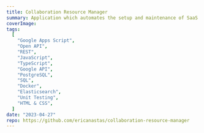 ```yaml
---
title: Collaboration Resource Manager
summary: Application which automates the setup and maintenance of SaaS collaboration resources, such as project Google Drives and Groups
coverImage:
tags:
  [
    "Google Apps Script",
    "Open API",
    "REST",
    "JavaScript",
    "TypeScript",
    "Google API",
    "PostgreSQL",
    "SQL",
    "Docker",
    "Elasticsearch",
    "Unit Testing",
    "HTML & CSS",
  ]
date: "2023-04-27"
repo: https://github.com/ericanastas/collaboration-resource-manager
---
```


